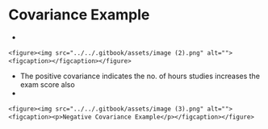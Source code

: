 # Covariance Example

*

    <figure><img src="../../.gitbook/assets/image (2).png" alt=""><figcaption></figcaption></figure>
* The positive covariance indicates the no. of hours studies increases the exam score also
*

    <figure><img src="../../.gitbook/assets/image (3).png" alt=""><figcaption><p>Negative Covariance Example</p></figcaption></figure>
